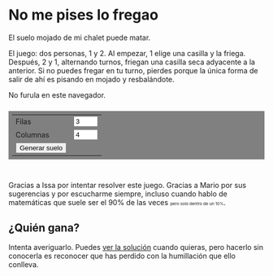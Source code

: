 
<style>
    #board {
        display: block;
        margin: auto;
    }

    #turn {
        text-align: center;
    }

    table {
        margin: 1em auto 3em auto;
        padding: 0.5em;
        background-color: gray;
    }
</style>

<script>
    function showSolution(e) {
        let solution = document.getElementById("solution");
        solution.style.display = "block";

        let nosolution = document.getElementById("nosolution");
        nosolution.remove();
    }
</script>

# No me pises lo fregao

El suelo mojado de mi chalet puede matar.

El juego: dos personas, 1 y 2. Al empezar, 1 elige una casilla y la friega. Después, 2 y 1, alternando turnos, friegan una casilla seca adyacente a la anterior. Si no puedes fregar en tu turno, pierdes porque la única forma de salir de ahí es pisando en mojado y resbalándote.

<!-- Board -->
<canvas id="board">
    No furula en este navegador.
</canvas>

<h3 id="turn"></h3>

<table style="">
    <tr>
        <td> <label>Filas</label> </td>
        <td> <input style="width: 3em" id="n_rows" type="number" min="1" max="10" value=3><br> </td>
    </tr>
    <tr>
        <td> <label>Columnas</label> </td>
        <td> <input style="width: 3em" id="n_cols" type="number" min="1" max="10" value=4> </td>
    </tr>
    <tr>
        <td> <button type="button" onclick="generateBoard(); drawBoard();">Generar suelo</button><br> </td>
    </tr>
</table>

Gracias a Issa por intentar resolver este juego. Gracias a Mario por sus sugerencias y por escucharme siempre, incluso cuando hablo de matemáticas que suele ser el 90% de las veces <small><small><small>pero solo dentro de un 10%</small></small></small>.

## ¿Quién gana?

<div id="nosolution">
Intenta averiguarlo. Puedes <u onclick="showSolution()">ver la solución</u> cuando quieras, pero hacerlo sin conocerla es reconocer que has perdido con la humillación que ello conlleva.
</div>

<div id="solution" style="display: none">
Más concretamente, si 1 y 2 jugasen perfecto, quién ganaría? Depende del tamaño del tablero. Empecemos por resolver un caso más sencillo, un tablero de 2 filas. Tras jugar 1, 2 puede jugar en la única otra casilla que se encuentra en la misma columna que la jugada anterior, es decir, si 1 juega en una casilla que está en la primera fila, 2 juega en la casilla que está justo debajo. De esta forma, a cada movimiento de 1 le corresponde un movimiento de 2, con lo que 2 ganará pues jugará en último lugar.

<div class="flex">
<img src="baldosas2xn.png">
</div>

En otras palabras, hemos encontrado una regla de cómo jugar basada en separar las casillas en parejas de dos adyacentes, algo como "si 1 juega esta casilla, yo juego su pareja". En lenguaje matemático, hemos encontrado una partición del conjunto de casillas en la que cada clase tiene exactamente dos casillas, las cuales son adyacentes.

Generalicemos este razonamiento. Supongamos ahora que el tablero es de tamaño par, como en particular es el 2xn que acabamos de analizar. Esto es equivalente a decir que hay o bien una cantidad par de filas o una cantidad par de columnas (o ambas). Supongamos por ejemplo filas pares. Esto nos permite separar las casillas por parejas como en el 2xn, dando así la misma estrategia que hace ganar a 2: tras jugar 1 en una casilla, 2 juega en su pareja.

<div class="flex">
<img src="baldosasPar.png">
</div>

¿Qué ocurre si el número de casillas es impar? La respuesta es: 1 gana. Vamos a aprovechar lo que hemos razonado en los anteriores párrafos para justificar este hecho. Tenemos un tablero nxm con n y m impares y es el primer turno. 1 puede jugar en la esquina superior izquierda y separar (particionar) las casillas del siguiente modo: separamos la primera fila en parejas y el resto del tablero como antes (pues el resto es un tablero con cantidad par de filas).

<div class="flex">
<img src="baldosasImpar.png">
</div>

Por ser n y m impares, el tablero siempre se podrá separar de esta forma. Tras el movimiento de 2, 1 juega en la pareja de la casilla que ha jugado 2. De esta forma, 1 se asegura jugar en último lugar y ganar.

Resumiendo, si el un número de casillas es par gana 2 y si es impar gana 1 ¿A qué mola? Notar que en ningún momento hemos recurrido a pensar cosas como "¿se fregaran todas las casillas?". Hemos conseguido una estrategia sencilla y elegante sin siquiera preocuparnos de cómo quedará el tablero al final. Te hace ganar y au. ¿Se podrá jugar a este juego en un tablero más general🤔?

Si has llegado hasta aquí, te doy las gracias ❤. Dale like y suscríbete.

<div class="flex">
<img src="fin.jpeg">
</div>

## ¡Me gustan los grafos!

Este juego tiene una generalización directa a grafos (esto se pone matemático). Dado un grafo G, 1 empieza eligiendo un vértice cualquiera y lo friega. En lo sucesivo, 2 y 1 se alternan para fregar un vértice adyacente al anterior que no esté fregao. Pierdes si te quedas sin posibles vértices a fregar.

Lo que más me gusta de este juego es que la solución en grafos es bastante natural si conoces la solución en baldosas. ¡Veámoslo! Como esta es mi web voy a tomarme la libertad de llamar teorema a la siguiente proposición (y de no numerarlo jaja estoy loco).

<u>**Teorema:**</u> Dado un grafo G, 2 gana al juego de no pisar lo fregao si y solo si existe una partición de $V$, el conjunto de vértices de $G$, en parejas de vértices adyacentes.

<u>Demostración:</u> Si $V$ se puede particionar como dice el enunciado, 2 gana aplicando la misma estrategia explicada antes de generalizar el juego a grafos. Recíprocamente, supongamos que G no se puede particionar de esta forma. Considerar un subconjunto $V^\prime \subseteq V$ de tamaño máximo tal que $V^\prime$ sí que se puede particionar como en el enunciado. Fijamos dicha partición. La estrategia ganadora para 1 es como sigue: primero 1 juega en un vértice $u \notin V^\prime$. A cada jugada de 2, 1 juega en su pareja según la partición de $V^\prime$. Si 2 pudiera jugar en algún momento en un vértice $v \notin V^\prime$, entonces podríamos considerar el conjunto $V^\prime \cup \{u, v\}$, el cual se puede particionar como en el enunciado, pues la consecución de movimientos de la partida define un camino (path) recubridor de tamaño par en dicho conjunto. Esto contradiciría la maximalidad de $V^\prime$, de donde se sigue que todos los vértices de la partida, salvo el primero, son vértices de $V^\prime$. De las propiedades de la partición de $V^\prime$, deducimos que 1 jugará en último lugar.

Q.E.D.

## Notas

Algunas notas finales (principalmente para Luis y Bea):

- EDIT: parece que esto existe ya, me cago en la leche. Recibe el nombre de "[Generalized geography](https://en.wikipedia.org/wiki/Generalized_geography)" y creo que el Teorema aparece por primera vez [aquí](https://www.sciencedirect.com/science/article/pii/030439759390026P?via%3Dihub).
- Lo que he llamado "partición en parejas de vértices adyacentes" es el concepto de [apareamiento](https://es.wikipedia.org/wiki/Apareamiento_(teor%C3%ADa_de_grafos)) (matching en inglés). Con este lenguaje, el teorema se puede reformular como "2 gana si y solo si G admite un apareamiento perfecto".
- Calcular el [NIM value](https://es.wikipedia.org/wiki/Teorema_de_Sprague-Grundy) de un grafo cualquiera parece una tarea un poco difícil (escríbeme si lo consigues o si lo intentas).

<div>

<script src="fregao.js"></script>
